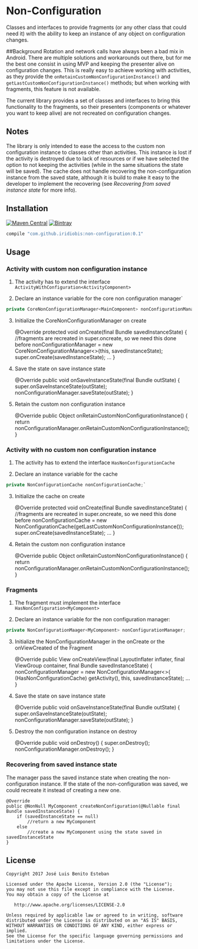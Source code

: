 # Non-Configuration
Classes and interfaces to provide fragments (or any other class that could need it) with the ability to keep an instance of any object on configuration changes.

##Background
Rotation and network calls have always been a bad mix in Android. There are multiple solutions and workarounds out there, but for me the best one consist in using MVP and keeping the presenter alive on configuration changes. This is really easy to achieve working with activities, as they provide the ``onRetainCustomNonConfigurationInstance()`` and ``getLastCustomNonConfigurationInstance()`` methods; but when working with fragments, this feature is not available.

The current library provides a set of classes and interfaces to bring this functionality to the fragments, so their presenters (components or whatever you want to keep alive) are not recreated on configuration changes.

## Notes
The library is only intended to ease the access to the custom non configuration instance to classes other than activities. This instance is lost if the activity is destroyed due to lack of resources or if we have selected the option to not keeping the activities (while in the same situations the state will be saved). The cache does not handle recovering the non-configuration instance from the saved state, although it is build to make it easy to the developer to implement the recovering (see _Recovering from saved instance state_ for more info).

## Installation
[![Maven Central][mavenbadge-svg]][mavenbadge]
[![Bintray](https://img.shields.io/bintray/v/iridiobis/maven/non-configuration.svg)](https://bintray.com/iridiobis/maven/non-configuration)

```gradle
compile "com.github.iridiobis:non-configuration:0.1"
```

## Usage
### Activity with custom non configuration instance

1) The activity has to extend the interface `ActivityWithConfiguration<ActivityComponent>`

2) Declare an instance variable for the core non configuration manager`
```java
private CoreNonConfigurationManager<MainComponent> nonConfigurationManager;
```

3) Initialize the CoreNonConfigurationManager on create

    @Override
    protected void onCreate(final Bundle savedInstanceState) {
        //fragments are recreated in super.oncreate, so we need this done before
        nonConfigurationManager = new CoreNonConfigurationManager<>(this, savedInstanceState);
        super.onCreate(savedInstanceState);
        ...
    }

4) Save the state on save instance state

    @Override
    public void onSaveInstanceState(final Bundle outState) {
        super.onSaveInstanceState(outState);
        nonConfigurationManager.saveState(outState);
    }

5) Retain the custom non configuration instance

    @Override
    public Object onRetainCustomNonConfigurationInstance() {
        return nonConfigurationManager.onRetainCustomNonConfigurationInstance();
    }

### Activity with no custom non configuration instance

1) The activity has to extend the interface `HasNonConfigurationCache`

2) Declare an instance variable for the cache
``` java
private NonConfigurationCache nonConfigurationCache;`
```

3) Initialize the cache on create

    @Override
    protected void onCreate(final Bundle savedInstanceState) {
        //fragments are recreated in super.oncreate, so we need this done before
        nonConfigurationCache = new NonConfigurationCache(getLastCustomNonConfigurationInstance());
        super.onCreate(savedInstanceState);
        ...
    }

4) Retain the custom non configuration instance

    @Override
    public Object onRetainCustomNonConfigurationInstance() {
        return nonConfigurationManager.onRetainCustomNonConfigurationInstance();
    }

### Fragments
1) The fragment must implement the interface `HasNonConfiguration<MyComponent>`

2) Declare an instance variable for the non configuration manager:
``` java
private NonConfigurationMaager<MyComponent> nonConfigurationManager;
```

3) Initialize the NonConfigurationManager in the onCreate or the onViewCreated of the Fragment

    @Override
    public View onCreateView(final LayoutInflater inflater,
                             final ViewGroup container,
                             final Bundle savedInstanceState) {
        nonConfigurationManager = new NonConfigurationManager<>(
                (HasNonConfigurationCache) getActivity(),
                this,
                savedInstanceState);
        ...
    }

4) Save the state on save instance state

    @Override
    public void onSaveInstanceState(final Bundle outState) {
        super.onSaveInstanceState(outState);
        nonConfigurationManager.saveState(outState);
    }

5) Destroy the non configuration instance on destroy

    @Override
    public void onDestroy() {
        super.onDestroy();
        nonConfigurationManager.onDestroy();
    }

### Recovering from saved instance state
The manager pass the saved instance state when creating the non-configuration instance.
If the state of the non-configuration was saved, we could recreate it instead of creating
a new one.


    @Override
    public @NonNull MyComponent createNonConfiguration(@Nullable final Bundle savedInstanceState) {
        if (savedInstanceState == null)
            //return a new MyComponent
        else
            //create a new MyComponent using the state saved in savedInstanceState
    }


## License

```
Copyright 2017 José Luis Benito Esteban

Licensed under the Apache License, Version 2.0 (the "License");
you may not use this file except in compliance with the License.
You may obtain a copy of the License at

   http://www.apache.org/licenses/LICENSE-2.0

Unless required by applicable law or agreed to in writing, software
distributed under the License is distributed on an "AS IS" BASIS,
WITHOUT WARRANTIES OR CONDITIONS OF ANY KIND, either express or implied.
See the License for the specific language governing permissions and
limitations under the License.
```

[mavenbadge-svg]: https://maven-badges.herokuapp.com/maven-central/com.github.iridiobis/non-configuration/badge.svg
[mavenbadge]: https://maven-badges.herokuapp.com/maven-central/com.github.iridiobis/non-configuration
[mavensearch]: http://search.maven.org/#search%7Cga%7C1%7Ccom.github.iridiobis%20non-configuration